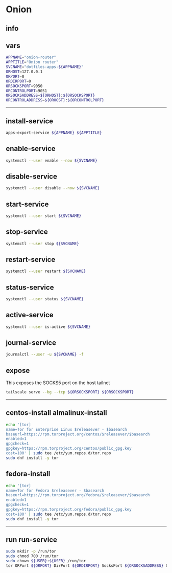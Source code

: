 # Onion

## info


## vars
```sh
APPNAME="onion-router"
APPTITLE="Onion router"
SVCNAME="dotfiles-apps-${APPNAME}"
ORHOST=127.0.0.1
ORPORT=0
ORDIRPORT=0
ORSOCKSPORT=9050
ORCONTROLPORT=9051
ORSOCKSADDRESS=${ORHOST}:${ORSOCKSPORT}
ORCONTROLADDRESS=${ORHOST}:${ORCONTROLPORT}
```

---

## install-service
```sh interactive
apps-export-service ${APPNAME} ${APPTITLE}
```

## enable-service
```sh
systemctl --user enable --now ${SVCNAME}
```

## disable-service
```sh
systemctl --user disable --now ${SVCNAME}
```

## start-service
```sh
systemctl --user start ${SVCNAME}
```

## stop-service
```sh
systemctl --user stop ${SVCNAME}
```

## restart-service
```sh
systemctl --user restart ${SVCNAME}
```

## status-service
```sh
systemctl --user status ${SVCNAME}
```

## active-service
```sh
systemctl --user is-active ${SVCNAME}
```

## journal-service
```sh interactive
journalctl --user -u ${SVCNAME} -f
```

## expose
This exposes the SOCKS5 port on the host tailnet

```sh
tailscale serve --bg --tcp ${ORSOCKSPORT} ${ORSOCKSPORT}
```

---

## centos-install almalinux-install
```sh
echo '[tor]
name=Tor for Enterprise Linux $releasever - $basearch
baseurl=https://rpm.torproject.org/centos/$releasever/$basearch
enabled=1
gpgcheck=1
gpgkey=https://rpm.torproject.org/centos/public_gpg.key
cost=100' | sudo tee /etc/yum.repos.d/tor.repo
sudo dnf install -y tor
```

## fedora-install
```sh
echo '[tor]
name=Tor for Fedora $releasever - $basearch
baseurl=https://rpm.torproject.org/fedora/$releasever/$basearch
enabled=1
gpgcheck=1
gpgkey=https://rpm.torproject.org/fedora/public_gpg.key
cost=100' | sudo tee /etc/yum.repos.d/tor.repo
sudo dnf install -y tor
```

---

## run run-service
```sh interactive
sudo mkdir -p /run/tor
sudo chmod 700 /run/tor
sudo chown ${USER}:${USER} /run/tor
tor ORPort ${ORPORT} DirPort ${ORDIRPORT} SocksPort ${ORSOCKSADDRESS} ControlPort ${ORCONTROLADDRESS}
```
